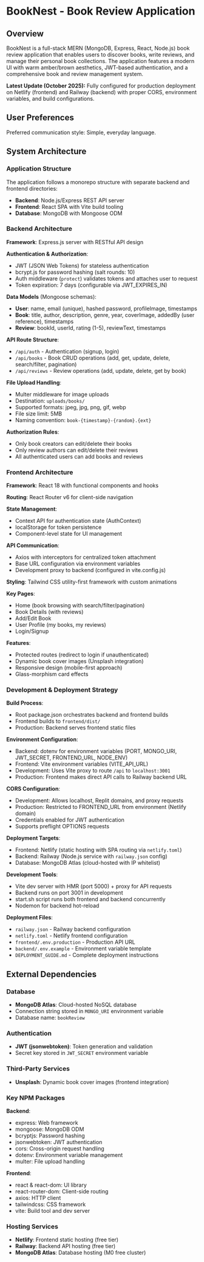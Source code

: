 # BookNest - Book Review Application

## Overview

BookNest is a full-stack MERN (MongoDB, Express, React, Node.js) book review application that enables users to discover books, write reviews, and manage their personal book collections. The application features a modern UI with warm amber/brown aesthetics, JWT-based authentication, and a comprehensive book and review management system.

**Latest Update (October 2025):** Fully configured for production deployment on Netlify (frontend) and Railway (backend) with proper CORS, environment variables, and build configurations.

## User Preferences

Preferred communication style: Simple, everyday language.

## System Architecture

### Application Structure

The application follows a monorepo structure with separate backend and frontend directories:

- **Backend**: Node.js/Express REST API server
- **Frontend**: React SPA with Vite build tooling
- **Database**: MongoDB with Mongoose ODM

### Backend Architecture

**Framework**: Express.js server with RESTful API design

**Authentication & Authorization**:
- JWT (JSON Web Tokens) for stateless authentication
- bcrypt.js for password hashing (salt rounds: 10)
- Auth middleware (`protect`) validates tokens and attaches user to request
- Token expiration: 7 days (configurable via JWT_EXPIRES_IN)

**Data Models** (Mongoose schemas):
- **User**: name, email (unique), hashed password, profileImage, timestamps
- **Book**: title, author, description, genre, year, coverImage, addedBy (user reference), timestamps
- **Review**: bookId, userId, rating (1-5), reviewText, timestamps

**API Route Structure**:
- `/api/auth` - Authentication (signup, login)
- `/api/books` - Book CRUD operations (add, get, update, delete, search/filter, pagination)
- `/api/reviews` - Review operations (add, update, delete, get by book)

**File Upload Handling**:
- Multer middleware for image uploads
- Destination: `uploads/books/`
- Supported formats: jpeg, jpg, png, gif, webp
- File size limit: 5MB
- Naming convention: `book-{timestamp}-{random}.{ext}`

**Authorization Rules**:
- Only book creators can edit/delete their books
- Only review authors can edit/delete their reviews
- All authenticated users can add books and reviews

### Frontend Architecture

**Framework**: React 18 with functional components and hooks

**Routing**: React Router v6 for client-side navigation

**State Management**:
- Context API for authentication state (AuthContext)
- localStorage for token persistence
- Component-level state for UI management

**API Communication**:
- Axios with interceptors for centralized token attachment
- Base URL configuration via environment variables
- Development proxy to backend (configured in vite.config.js)

**Styling**: Tailwind CSS utility-first framework with custom animations

**Key Pages**:
- Home (book browsing with search/filter/pagination)
- Book Details (with reviews)
- Add/Edit Book
- User Profile (my books, my reviews)
- Login/Signup

**Features**:
- Protected routes (redirect to login if unauthenticated)
- Dynamic book cover images (Unsplash integration)
- Responsive design (mobile-first approach)
- Glass-morphism card effects

### Development & Deployment Strategy

**Build Process**:
- Root package.json orchestrates backend and frontend builds
- Frontend builds to `frontend/dist/`
- Production: Backend serves frontend static files

**Environment Configuration**:
- Backend: dotenv for environment variables (PORT, MONGO_URI, JWT_SECRET, FRONTEND_URL, NODE_ENV)
- Frontend: Vite environment variables (VITE_API_URL)
- Development: Uses Vite proxy to route `/api` to `localhost:3001`
- Production: Frontend makes direct API calls to Railway backend URL

**CORS Configuration**:
- Development: Allows localhost, Replit domains, and proxy requests
- Production: Restricted to FRONTEND_URL from environment (Netlify domain)
- Credentials enabled for JWT authentication
- Supports preflight OPTIONS requests

**Deployment Targets**:
- Frontend: Netlify (static hosting with SPA routing via `netlify.toml`)
- Backend: Railway (Node.js service with `railway.json` config)
- Database: MongoDB Atlas (cloud-hosted with IP whitelist)

**Development Tools**:
- Vite dev server with HMR (port 5000) + proxy for API requests
- Backend runs on port 3001 in development
- start.sh script runs both frontend and backend concurrently
- Nodemon for backend hot-reload

**Deployment Files**:
- `railway.json` - Railway backend configuration
- `netlify.toml` - Netlify frontend configuration
- `frontend/.env.production` - Production API URL
- `backend/.env.example` - Environment variable template
- `DEPLOYMENT_GUIDE.md` - Complete deployment instructions

## External Dependencies

### Database
- **MongoDB Atlas**: Cloud-hosted NoSQL database
- Connection string stored in `MONGO_URI` environment variable
- Database name: `bookReview`

### Authentication
- **JWT (jsonwebtoken)**: Token generation and validation
- Secret key stored in `JWT_SECRET` environment variable

### Third-Party Services
- **Unsplash**: Dynamic book cover images (frontend integration)

### Key NPM Packages

**Backend**:
- express: Web framework
- mongoose: MongoDB ODM
- bcryptjs: Password hashing
- jsonwebtoken: JWT authentication
- cors: Cross-origin request handling
- dotenv: Environment variable management
- multer: File upload handling

**Frontend**:
- react & react-dom: UI library
- react-router-dom: Client-side routing
- axios: HTTP client
- tailwindcss: CSS framework
- vite: Build tool and dev server

### Hosting Services
- **Netlify**: Frontend static hosting (free tier)
- **Railway**: Backend API hosting (free tier)
- **MongoDB Atlas**: Database hosting (M0 free cluster)